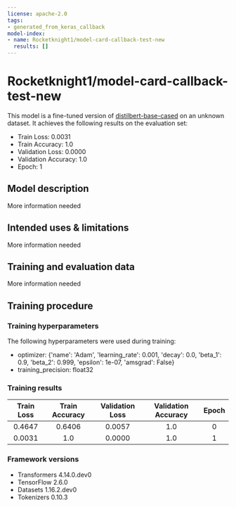 ```yaml
---
license: apache-2.0
tags:
- generated_from_keras_callback
model-index:
- name: Rocketknight1/model-card-callback-test-new
  results: []
---
```


<!-- This model card has been generated automatically according to the information Keras had access to. You should
probably proofread and complete it, then remove this comment. -->

# Rocketknight1/model-card-callback-test-new

This model is a fine-tuned version of [distilbert-base-cased](https://huggingface.co/distilbert-base-cased) on an unknown dataset.
It achieves the following results on the evaluation set:
- Train Loss: 0.0031
- Train Accuracy: 1.0
- Validation Loss: 0.0000
- Validation Accuracy: 1.0
- Epoch: 1

## Model description

More information needed

## Intended uses & limitations

More information needed

## Training and evaluation data

More information needed

## Training procedure

### Training hyperparameters

The following hyperparameters were used during training:
- optimizer: {'name': 'Adam', 'learning_rate': 0.001, 'decay': 0.0, 'beta_1': 0.9, 'beta_2': 0.999, 'epsilon': 1e-07, 'amsgrad': False}
- training_precision: float32

### Training results

| Train Loss | Train Accuracy | Validation Loss | Validation Accuracy | Epoch |
|:----------:|:--------------:|:---------------:|:-------------------:|:-----:|
| 0.4647     | 0.6406         | 0.0057          | 1.0                 | 0     |
| 0.0031     | 1.0            | 0.0000          | 1.0                 | 1     |


### Framework versions

- Transformers 4.14.0.dev0
- TensorFlow 2.6.0
- Datasets 1.16.2.dev0
- Tokenizers 0.10.3

